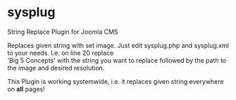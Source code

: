 # sysplug
String Replace Plugin for Joomla CMS

Replaces given string with set image. Just edit sysplug.php and sysplug.xml to your needs. 
I.e. on line 20 replace <br>'Big 5 Concepts' with the string you want to replace followed by the path to the image and desired resolution. 

This Plugin is working systemwide, i.e. it replaces given string everywhere on **all** pages!